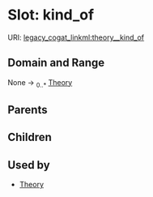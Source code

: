 
# Slot: kind_of



URI: [legacy_cogat_linkml:theory__kind_of](https://w3id.org/rwblair/legacy-cogat-linkml/theory__kind_of)


## Domain and Range

None &#8594;  <sub>0..\*</sub> [Theory](Theory.md)

## Parents


## Children


## Used by

 * [Theory](Theory.md)
